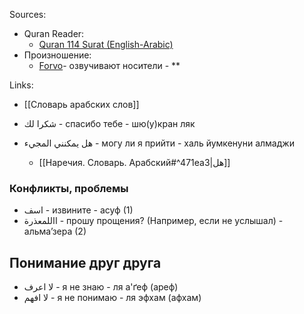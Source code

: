 Sources: 
- Quran Reader: 
	- [Quran 114 Surat (English-Arabic)](https://youtu.be/HBEZYTdbrfc)
- Произношение: 
	- [Forvo](https://ru.forvo.com/languages/ar/)- озвучивают носители - **

Links:
- [[Словарь арабских слов]]

- شكرا لك - спасибо тебе - шю(у)кран ляк

- هل يمكنني المجيء - могу ли я прийти - халь йумкенуни алмаджи 
	- [[Наречия. Словарь. Арабский#^471ea3|هل]]

### Конфликты, проблемы 
- اسف - извините - асуф (1)
- االلمعذرة - прошу прощения? (Например, если не услышал) - альма’зера (2)



## Понимание друг друга 
- لا اعرف - я не знаю - ля а'ґеф (ареф)
- لا افهم - я не понимаю - ля эфхам (афхам)